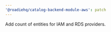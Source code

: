 ```yaml
---
'@roadiehq/catalog-backend-module-aws': patch
---
```


Add count of entities for IAM and RDS providers.
